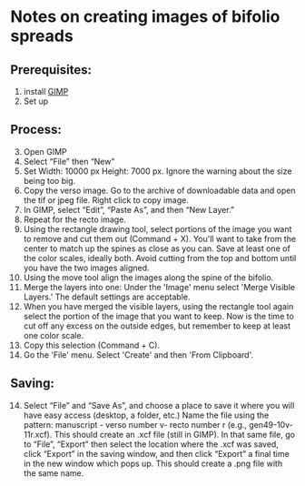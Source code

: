 # Notes on creating images of bifolio spreads #

## Prerequisites: ##

1. install [GIMP](http://www.gimp.org/)
2. Set up

## Process: ##

3. Open GIMP
4. Select “File” then “New”
5. Set Width: 10000 px  Height: 7000 px. Ignore the warning about the size being too big.
6. Copy the verso image. Go to the archive of downloadable data and open the tif or jpeg file. Right click to copy image. 
7. In GIMP, select “Edit”, “Paste As”, and then “New Layer.”
8. Repeat for the recto image.
9. Using the rectangle drawing tool, select portions of the image you want to remove and cut them out (Command + X). You'll want to take from the center to match up the spines as close as you can. Save at least one of the color scales, ideally both. Avoid cutting from the top and bottom until you have the two images aligned.
10. Using the move tool align the images along the spine of the bifolio. 
11. Merge the layers into one: Under the 'Image' menu select 'Merge Visible Layers.' The default settings are acceptable. 
12. When you have merged the visible layers, using the rectangle tool again select the portion of the image that you want to keep. Now is the time to cut off any excess on the outside edges, but remember to keep at least one color scale. 
13. Copy this selection (Command + C).
14. Go the 'File' menu. Select 'Create' and then 'From Clipboard'.

## Saving: ##

14. Select “File” and “Save As”, and choose a place to save it where you will have easy access (desktop, a folder, etc.)
Name the file using the pattern: manuscript - verso number v- recto number r (e.g., gen49-10v-11r.xcf). This should create an .xcf file (still in GIMP).
In that same file, go to “File”, “Export” then select the location where the .xcf was saved, click “Export” in the saving window, and then click “Export” a final time in the new window which pops up. This should create a .png file with the same name.
